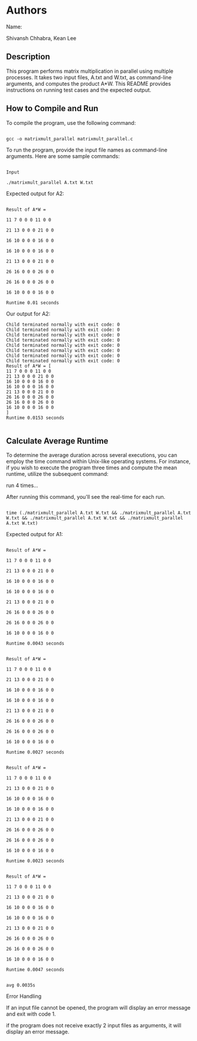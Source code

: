 # Authors

Name:

Shivansh Chhabra, Kean Lee


## Description

This program performs matrix multiplication in parallel using multiple processes. It takes two input files, A.txt and W.txt, as command-line arguments, and computes the product A*W. This README provides instructions on running test cases and the expected output.

## How to Compile and Run

To compile the program, use the following command:

```

gcc -o matrixmult_parallel matrixmult_parallel.c

```

To run the program, provide the input file names as command-line arguments. Here are some sample commands:

```

Input

./matrixmult_parallel A.txt W.txt

```

Expected output for A2:

````

Result of A*W =

11 7 0 0 0 11 0 0

21 13 0 0 0 21 0 0

16 10 0 0 0 16 0 0

16 10 0 0 0 16 0 0

21 13 0 0 0 21 0 0

26 16 0 0 0 26 0 0

26 16 0 0 0 26 0 0

16 10 0 0 0 16 0 0

Runtime 0.01 seconds

````

Our output for A2:

````
Child terminated normally with exit code: 0
Child terminated normally with exit code: 0
Child terminated normally with exit code: 0
Child terminated normally with exit code: 0
Child terminated normally with exit code: 0
Child terminated normally with exit code: 0
Child terminated normally with exit code: 0
Child terminated normally with exit code: 0
Result of A*W = [
11 7 0 0 0 11 0 0 
21 13 0 0 0 21 0 0 
16 10 0 0 0 16 0 0 
16 10 0 0 0 16 0 0 
21 13 0 0 0 21 0 0 
26 16 0 0 0 26 0 0 
26 16 0 0 0 26 0 0 
16 10 0 0 0 16 0 0 
]
Runtime 0.0153 seconds


````

## Calculate Average Runtime

To determine the average duration across several executions, you can employ the time command within Unix-like operating systems. For instance, if you wish to execute the program three times and compute the mean runtime, utilize the subsequent command:

run 4 times...

After running this command, you'll see the real-time for each run.

````

time (./matrixmult_parallel A.txt W.txt && ./matrixmult_parallel A.txt W.txt && ./matrixmult_parallel A.txt W.txt && ./matrixmult_parallel A.txt W.txt)

````

Expected output for A1:

````

Result of A*W =

11 7 0 0 0 11 0 0

21 13 0 0 0 21 0 0

16 10 0 0 0 16 0 0

16 10 0 0 0 16 0 0

21 13 0 0 0 21 0 0

26 16 0 0 0 26 0 0

26 16 0 0 0 26 0 0

16 10 0 0 0 16 0 0 

Runtime 0.0043 seconds

````

````

Result of A*W =

11 7 0 0 0 11 0 0

21 13 0 0 0 21 0 0

16 10 0 0 0 16 0 0

16 10 0 0 0 16 0 0

21 13 0 0 0 21 0 0

26 16 0 0 0 26 0 0

26 16 0 0 0 26 0 0

16 10 0 0 0 16 0 0 

Runtime 0.0027 seconds

````

````

Result of A*W =

11 7 0 0 0 11 0 0

21 13 0 0 0 21 0 0

16 10 0 0 0 16 0 0

16 10 0 0 0 16 0 0

21 13 0 0 0 21 0 0

26 16 0 0 0 26 0 0

26 16 0 0 0 26 0 0

16 10 0 0 0 16 0 0 

Runtime 0.0023 seconds

````

````

Result of A*W =

11 7 0 0 0 11 0 0

21 13 0 0 0 21 0 0

16 10 0 0 0 16 0 0

16 10 0 0 0 16 0 0

21 13 0 0 0 21 0 0

26 16 0 0 0 26 0 0

26 16 0 0 0 26 0 0

16 10 0 0 0 16 0 0 

Runtime 0.0047 seconds

````

````

avg 0.0035s

````

Error Handling

If an input file cannot be opened, the program will display an error message and exit with code 1.

if the program does not receive exactly 2 input files as arguments, it will display an error message.


